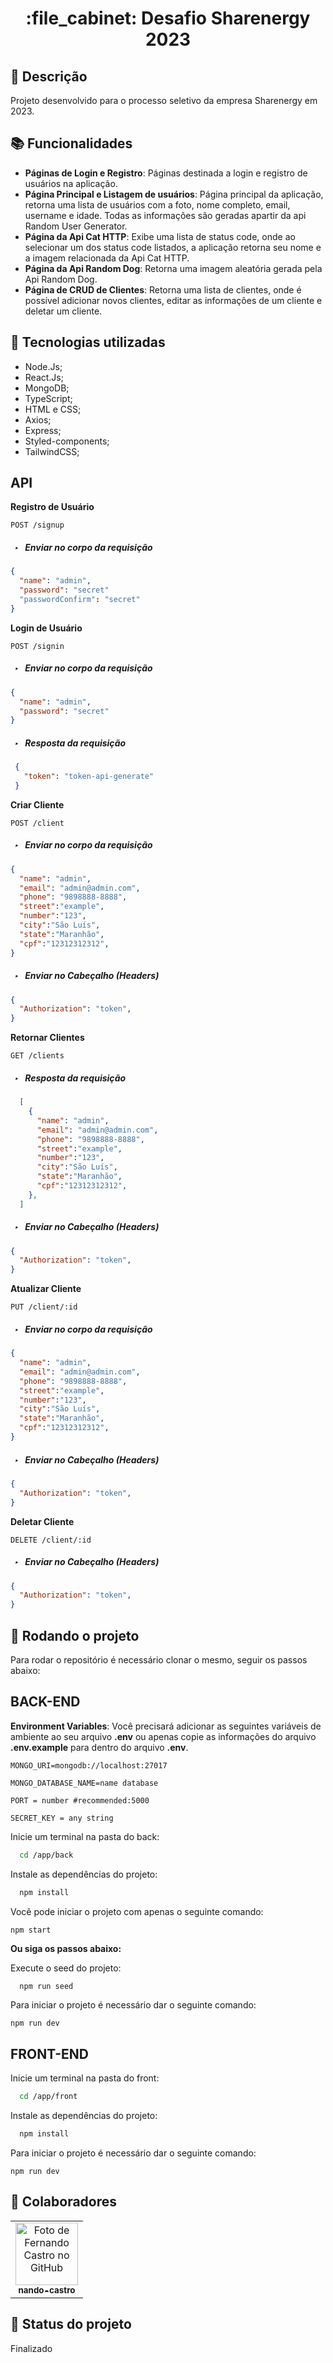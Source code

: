 <h1 align="center">:file_cabinet: Desafio Sharenergy 2023</h1>

## :memo: Descrição
Projeto desenvolvido para o processo seletivo da empresa Sharenergy em 2023.

## :books: Funcionalidades
* <b>Páginas de Login e Registro</b>: Páginas destinada a login e registro de usuários na aplicação.
* <b>Página Principal e Listagem de usuários</b>: Página principal da aplicação, retorna uma lista de usuários com a foto, nome completo, email, username e idade. Todas as informações são geradas apartir da api Random User Generator.
* <b>Página da Api Cat HTTP</b>: Exibe uma lista de status code, onde ao selecionar um dos status code listados, a aplicação retorna seu nome e a imagem relacionada da Api Cat HTTP. 
* <b>Página da Api Random Dog</b>: Retorna uma imagem aleatória gerada pela Api Random Dog.
* <b>Página de CRUD de Clientes</b>: Retorna uma lista de clientes, onde é possível adicionar novos clientes, editar as informações de um cliente e deletar um cliente.

## :wrench: Tecnologias utilizadas
* Node.Js;
* React.Js;
* MongoDB;
* TypeScript;
* HTML e CSS;
* Axios;
* Express;
* Styled-components;
* TailwindCSS;

## API

**Registro de Usuário**
```http
POST /signup
```
##### &nbsp; ‣ &nbsp; Enviar no corpo da requisição
  ```json
  {
    "name": "admin",
    "password": "secret"
    "passwordConfirm": "secret"
  }
  ```

**Login de Usuário**
```http
POST /signin
```
##### &nbsp; ‣ &nbsp; Enviar no corpo da requisição
  ```json
  {
    "name": "admin",
    "password": "secret"
  }
  ```
  ##### &nbsp; ‣ &nbsp; Resposta da requisição
```json
 {
   "token": "token-api-generate"
 }
```

**Criar Cliente**
```http
POST /client
```
##### &nbsp; ‣ &nbsp; Enviar no corpo da requisição
  ```json
  {
    "name": "admin",
    "email": "admin@admin.com",
    "phone": "9898888-8888",
    "street":"example",
    "number":"123",
    "city":"São Luís",
    "state":"Maranhão",
    "cpf":"12312312312",
  }
  ```

##### &nbsp; ‣ &nbsp; Enviar no Cabeçalho (Headers)
```json
{
  "Authorization": "token",
}
```
**Retornar Clientes**
```http
GET /clients
```
  ##### &nbsp; ‣ &nbsp; Resposta da requisição
```json
  [
    {
      "name": "admin",
      "email": "admin@admin.com",
      "phone": "9898888-8888",
      "street":"example",
      "number":"123",
      "city":"São Luís",
      "state":"Maranhão",
      "cpf":"12312312312",
    },
  ]
  ```
  ##### &nbsp; ‣ &nbsp; Enviar no Cabeçalho (Headers)
```json
{
  "Authorization": "token",
}
```

**Atualizar Cliente**
```http
PUT /client/:id
```
##### &nbsp; ‣ &nbsp; Enviar no corpo da requisição
  ```json
  {
    "name": "admin",
    "email": "admin@admin.com",
    "phone": "9898888-8888",
    "street":"example",
    "number":"123",
    "city":"São Luís",
    "state":"Maranhão",
    "cpf":"12312312312",
  }
  ```

##### &nbsp; ‣ &nbsp; Enviar no Cabeçalho (Headers)
```json
{
  "Authorization": "token",
}
```
**Deletar Cliente**
```http
DELETE /client/:id
```
  ##### &nbsp; ‣ &nbsp; Enviar no Cabeçalho (Headers)
```json
{
  "Authorization": "token",
}
```

## :rocket: Rodando o projeto
Para rodar o repositório é necessário clonar o mesmo, seguir os passos abaixo:
​

## BACK-END

**Environment Variables**: Você precisará adicionar as seguintes variáveis de ambiente ao seu arquivo **.env** ou apenas copie as informações do arquivo **.env.example** para dentro do arquivo **.env**.
​

`MONGO_URI=mongodb://localhost:27017`

`MONGO_DATABASE_NAME=name database`

`PORT = number #recommended:5000`

`SECRET_KEY = any string`

Inicie um terminal na pasta do back:
```bash
  cd /app/back
```

Instale as dependências do projeto:
```bash
  npm install
```

Você pode iniciar o projeto com apenas o seguinte comando:
```
npm start
```
**Ou siga os passos abaixo:**

Execute o seed do projeto:
```bash
  npm run seed
```

Para iniciar o projeto é necessário dar o seguinte comando:
```
npm run dev
```

## FRONT-END

Inicie um terminal na pasta do front:
```bash
  cd /app/front
```

Instale as dependências do projeto:
```bash
  npm install
```

Para iniciar o projeto é necessário dar o seguinte comando:
```
npm run dev
```


## :handshake: Colaboradores
<table>
  <tr>
    <td align="center">
      <a href="http://github.com/nando-castro">
        <img src="https://avatars.githubusercontent.com/u/75530766?v=4" width="100px;" alt="Foto de Fernando Castro no GitHub"/><br>
        <sub>
          <b>nando-castro</b>
        </sub>
      </a>
    </td>
  </tr>
</table>

## :dart: Status do projeto
Finalizado

